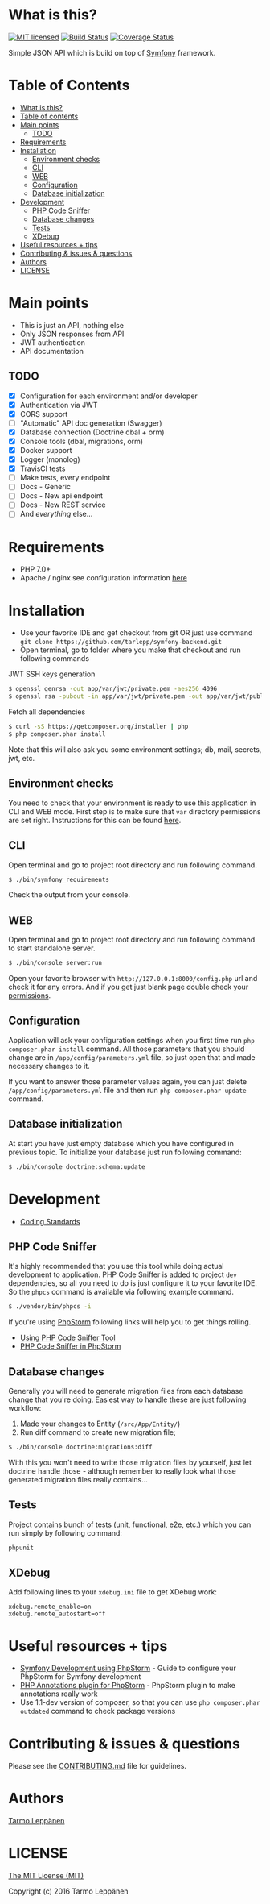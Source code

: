 # What is this?
[![MIT licensed](https://img.shields.io/badge/license-MIT-blue.svg)](./LICENSE)
[![Build Status](https://travis-ci.org/tarlepp/symfony-backend.png?branch=master)](https://travis-ci.org/tarlepp/symfony-backend)
[![Coverage Status](https://coveralls.io/repos/github/tarlepp/symfony-backend/badge.svg?branch=master)](https://coveralls.io/github/tarlepp/symfony-backend?branch=master)

Simple JSON API which is build on top of [Symfony](https://symfony.com/) framework.

Table of Contents
=================
  * [What is this?](#what-is-this)
  * [Table of contents](#table-of-contents)
  * [Main points](#main-points)
    * [TODO](#todo)
  * [Requirements](#requirements)
  * [Installation](#installation)
    * [Environment checks](#environment-checks)
    * [CLI](#cli)
    * [WEB](#web)
    * [Configuration](#configuration)
    * [Database initialization](#database-initialization)
  * [Development](#development)
    * [PHP Code Sniffer](#php-code-sniffer)
    * [Database changes](#database-changes)
    * [Tests](#tests)
    * [XDebug](#xdebug)
  * [Useful resources + tips](#useful-resources--tips)
  * [Contributing &amp; issues &amp; questions](#contributing--issues--questions)
  * [Authors](#authors)
  * [LICENSE](#license)

# Main points
* This is just an API, nothing else
* Only JSON responses from API
* JWT authentication
* API documentation

## TODO
- [x] Configuration for each environment and/or developer
- [x] Authentication via JWT
- [x] CORS support
- [ ] "Automatic" API doc generation (Swagger)
- [x] Database connection (Doctrine dbal + orm)
- [x] Console tools (dbal, migrations, orm)
- [x] Docker support
- [x] Logger (monolog) 
- [x] TravisCI tests
- [ ] Make tests, every endpoint
- [ ] Docs - Generic 
- [ ] Docs - New api endpoint 
- [ ] Docs - New REST service
- [ ] And _everything_ else...

# Requirements
* PHP 7.0+
* Apache / nginx see configuration information [here](https://symfony.com/doc/current/cookbook/configuration/web_server_configuration.html)
 
# Installation
* Use your favorite IDE and get checkout from git OR just use command ```git clone https://github.com/tarlepp/symfony-backend.git```
* Open terminal, go to folder where you make that checkout and run following commands

JWT SSH keys generation
```bash
$ openssl genrsa -out app/var/jwt/private.pem -aes256 4096
$ openssl rsa -pubout -in app/var/jwt/private.pem -out app/var/jwt/public.pem
```

Fetch all dependencies
```bash
$ curl -sS https://getcomposer.org/installer | php
$ php composer.phar install
```

Note that this will also ask you some environment settings; db, mail, secrets, jwt, etc.

## Environment checks
You need to check that your environment is ready to use this application in CLI and WEB mode.
First step is to make sure that ```var``` directory permissions are set right. Instructions 
for this can be found [here](http://symfony.com/doc/current/book/installation.html#book-installation-permissions).

## CLI
Open terminal and go to project root directory and run following command.

```bash
$ ./bin/symfony_requirements
```

Check the output from your console.

## WEB
Open terminal and go to project root directory and run following command to start standalone server.

```bash
$ ./bin/console server:run
```

Open your favorite browser with ```http://127.0.0.1:8000/config.php``` url and check it for any errors.
And if you get just blank page double check your [permissions](http://symfony.com/doc/current/book/installation.html#book-installation-permissions).

## Configuration
Application will ask your configuration settings when you first time run ```php composer.phar install``` command.
All those parameters that you should change are in ```/app/config/parameters.yml``` file, so just open that and 
made necessary changes to it.

If you want to answer those parameter values again, you can just delete ```/app/config/parameters.yml``` file and
then run ```php composer.phar update``` command. 

## Database initialization
At start you have just empty database which you have configured in previous topic. To initialize your database
just run following command:

```bash
$ ./bin/console doctrine:schema:update
```

# Development
* [Coding Standards](http://symfony.com/doc/current/contributing/code/standards.html) 

## PHP Code Sniffer
It's highly recommended that you use this tool while doing actual development to application. PHP Code Sniffer is added to project ```dev``` dependencies, so all you need to do is just configure it to your favorite IDE. So the ```phpcs``` command is available via following example command.

```bash
$ ./vendor/bin/phpcs -i
```

If you're using [PhpStorm](https://www.jetbrains.com/phpstorm/) following links will help you to get things rolling.

* [Using PHP Code Sniffer Tool](https://www.jetbrains.com/help/phpstorm/10.0/using-php-code-sniffer-tool.html)
* [PHP Code Sniffer in PhpStorm](https://confluence.jetbrains.com/display/PhpStorm/PHP+Code+Sniffer+in+PhpStorm)

## Database changes
Generally you will need to generate migration files from each database change that you're doing. Easiest way to
handle these are just following workflow:

1. Made your changes to Entity (```/src/App/Entity/```)
2. Run diff command to create new migration file; 
```bash
$ ./bin/console doctrine:migrations:diff
```

With this you won't need to write those migration files by yourself, just let doctrine handle those - although remember to really look what those generated migration files really contains...

## Tests
Project contains bunch of tests (unit, functional, e2e, etc.) which you can run simply by following command:

```bash
phpunit
```

## XDebug
Add following lines to your ```xdebug.ini``` file to get XDebug work:

```
xdebug.remote_enable=on
xdebug.remote_autostart=off
```

# Useful resources + tips
* [Symfony Development using PhpStorm](http://blog.jetbrains.com/phpstorm/2014/08/symfony-development-using-phpstorm/) - Guide to configure your PhpStorm for Symfony development
* [PHP Annotations plugin for PhpStorm](https://plugins.jetbrains.com/plugin/7320) - PhpStorm plugin to make annotations really work
* Use 1.1-dev version of composer, so that you can use ```php composer.phar outdated``` command to check package versions

# Contributing & issues & questions
Please see the [CONTRIBUTING.md](.github/CONTRIBUTING.md) file for guidelines.

# Authors
[Tarmo Leppänen](https://github.com/tarlepp)

# LICENSE
[The MIT License (MIT)](LICENSE)

Copyright (c) 2016 Tarmo Leppänen